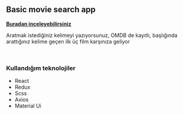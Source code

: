 ## Basic movie search app

[**Buradan inceleyebilirsiniz**](https://)

<p>Aratmak istediğiniz kelimeyi yazıyorsunuz, OMDB de kayıtlı, başlığında arattığınız kelime geçen ilk üç film karşınıza geliyor </p><br>

### Kullandığım teknolojiler

- React
- Redux
- Scss
- Axios
- Material Ui
